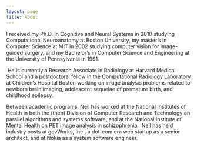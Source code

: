 ```yaml
---
layout: page
title: About
---
```


<p>I received my Ph.D. in Cognitive and Neural Systems in 2010 studying Computational Neuroanatomy at Boston University, my master&rsquo;s in Computer Science at MIT in 2002 studying computer vision for image-guided surgery, and my Bachelor&rsquo;s in Computer Science and Engineering at the University of Pennsylvania in 1991. 


&nbsp;He is currently a Research Associate in Radiology at Harvard Medical School and a postdoctoral fellow in the Computational Radiology Laboratory at Children&rsquo;s Hospital Boston working on image analysis problems related to newborn brain imaging, adolescent sequelae of premature birth, and childhood epilepsy.</p>
<p>Between academic programs, Neil has worked at the National Institutes of Health in both the (then) Division of Computer Research and Technology on parallel algorithms and systems software, and at the National Institute of Mental Health on PET image analysis in schizophrenia. &nbsp;Neil has held industry posts at govWorks, Inc., a dot-com era web startup as a senior architect, and at Nokia as a system software engineer.</p>
<p>&nbsp;</p>
